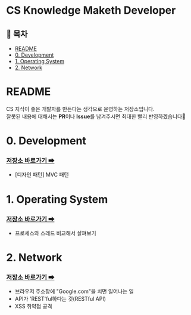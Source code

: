 # CS Knowledge Maketh Developer

## 📃 목차

- [README](#readme)
- [0. Development](#0-development)
- [1. Operating System](#1-operating-system)
- [2. Network](#2-network)
<!-- - [4. JS & Node.js](#part-1-전산-기초) -->
<!-- - [CS 공부 관련 추천 자료](#CS-공부-관련-추천-자료) -->

# README

CS 지식이 좋은 개발자를 만든다는 생각으로 운영하는 저장소입니다.   
잘못된 내용에 대해서는 **PR**이나 **Issue**를 남겨주시면 최대한 빨리 반영하겠습니다🙏

# 0. Development
### [저장소 바로가기 ➡](https://github.com/anythingthannothing/cs-knowledge-maketh-developer/tree/main/0-development)
- [디자인 패턴] MVC 패턴

# 1. Operating System 
### [저장소 바로가기 ➡](https://github.com/anythingthannothing/cs-knowledge-maketh-developer/tree/main/1-operating-system)
- 프로세스와 스레드 비교해서 살펴보기

# 2. Network
### [저장소 바로가기 ➡](https://github.com/anythingthannothing/cs-knowledge-maketh-developer/tree/main/2-network)
- 브라우저 주소창에 "Google.com"을 치면 일어나는 일
- API가 'REST'ful하다는 것(RESTful API)
- XSS 취약점 공격

<!-- # CS 공부 관련 추천 자료 -->
